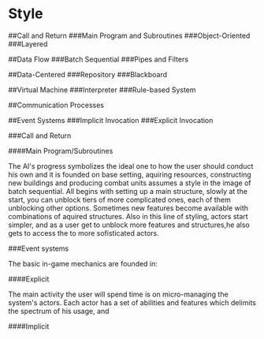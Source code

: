 Style
=====

##Call and Return
###Main Program and Subroutines
###Object-Oriented
###Layered

##Data Flow
###Batch Sequential
###Pipes and Filters

##Data-Centered
###Repository
###Blackboard

##Virtual Machine
###Interpreter
###Rule-based System

##Communication Processes

##Event Systems
###Implicit Invocation
###Explicit Invocation

###Call and Return

####Main Program/Subroutines

The AI's progress symbolizes the ideal one to how the user should conduct his own and it is founded on base setting, aquiring resources, constructing new buildings and producing combat units assumes a style in the image of batch sequential. 
All begins with setting up a main structure, slowly at the start, you can unblock tiers of more complicated ones, each of them unblocking other options. Sometimes new features become available with combinations of aquired structures.
Also in this line of styling, actors start simpler, and as a user get to unblock more features and structures,he also gets to access the to more sofisticated actors.

###Event systems

The basic in-game mechanics are founded in:

####Explicit

The main activity the user will spend time is on micro-managing the system's actors.
Each actor has a set of abilities and features which delimits the spectrum of his usage, and  


####Implicit
